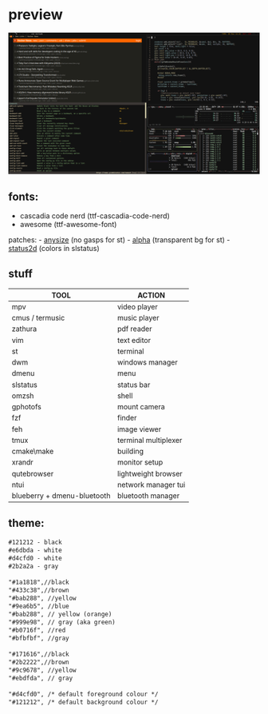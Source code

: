 # preview
![](stuff/media.png)

## fonts:
- cascadia code nerd (ttf-cascadia-code-nerd)
- awesome (ttf-awesome-font)

 patches:
    - [anysize](https://st.suckless.org/patches/anysize/st-anysize-0.8.1.diff) (no gasps for st)
    - [alpha](https://st.suckless.org/patches/alpha/st-alpha-20220206-0.8.5.diff) (transparent bg for st)
    - [status2d](https://dwm.suckless.org/patches/status2d/dwm-status2d-20200508-60bb3df.diff) (colors in slstatus)

## stuff

| TOOL  | ACTION |
| ------------- | ------------- |
| mpv | video player|
| cmus / termusic | music player| 
| zathura | pdf reader| 
| vim | text editor |
| st | terminal |
| dwm | windows manager | 
| dmenu | menu | 
| slstatus | status bar |
| omzsh | shell |
| gphotofs | mount camera | 
| fzf | finder | 
| feh | image viewer | 
| tmux | terminal multiplexer |
| cmake\make | building |
| xrandr | monitor setup |
| qutebrowser | lightweight browser |
| ntui | network manager tui |
| blueberry + dmenu-bluetooth  | bluetooth manager |

## theme:
```
#121212 - black
#e6dbda - white
#d4cfd0 - white
#2b2a2a - gray

"#1a1818",//black
"#433c38",//brown
"#bab288", //yellow
"#9ea6b5", //blue
"#bab288", // yellow (orange)
"#999e98", // gray (aka green)
"#b0716f", //red
"#bfbfbf", //gray

"#171616",//black
"#2b2222",//brown
"#9c9678", //yellow
"#ebdfda", // gray

"#d4cfd0", /* default foreground colour */
"#121212", /* default background colour */

```
